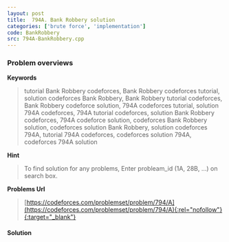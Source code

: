 ```yaml
---
layout: post
title:  794A. Bank Robbery solution
categories: ['brute force', 'implementation']
code: BankRobbery
src: 794A-BankRobbery.cpp
---
```

### **Problem overviews**

**Keywords**
> tutorial Bank Robbery codeforces, Bank Robbery codeforces tutorial, solution codeforces Bank Robbery, Bank Robbery tutorial codeforces, Bank Robbery codeforce solution, 794A codeforces tutorial, solution 794A codeforces, 794A tutorial codeforces, solution Bank Robbery codeforces, 794A codeforce solution, codeforces Bank Robbery solution, codeforces solution Bank Robbery, solution codeforces 794A, tutorial 794A codeforces, codeforces solution 794A, codeforces 794A solution

**Hint**
> To find solution for any problems, Enter probleam_id (1A, 28B, ...) on search box. 

**Problems Url**
> [https://codeforces.com/problemset/problem/794/A](https://codeforces.com/problemset/problem/794/A){:rel="nofollow"}{:target="_blank"}

#### **Solution**



